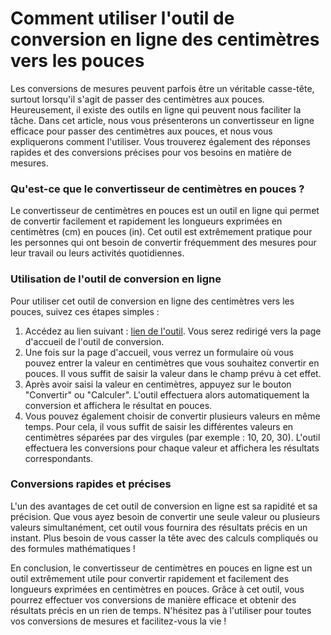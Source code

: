 Comment utiliser l'outil de conversion en ligne des centimètres vers les pouces
===============================================================================

Les conversions de mesures peuvent parfois être un véritable casse-tête, surtout lorsqu'il s'agit de passer des centimètres aux pouces. Heureusement, il existe des outils en ligne qui peuvent nous faciliter la tâche. Dans cet article, nous vous présenterons un convertisseur en ligne efficace pour passer des centimètres aux pouces, et nous vous expliquerons comment l'utiliser. Vous trouverez également des réponses rapides et des conversions précises pour vos besoins en matière de mesures.

### Qu'est-ce que le convertisseur de centimètres en pouces ?

Le convertisseur de centimètres en pouces est un outil en ligne qui permet de convertir facilement et rapidement les longueurs exprimées en centimètres (cm) en pouces (in). Cet outil est extrêmement pratique pour les personnes qui ont besoin de convertir fréquemment des mesures pour leur travail ou leurs activités quotidiennes.

### Utilisation de l'outil de conversion en ligne

Pour utiliser cet outil de conversion en ligne des centimètres vers les pouces, suivez ces étapes simples :

1. Accédez au lien suivant : [lien de l'outil](https://www.onlinecalculatorsfree.com/fr/convert/cm-to-inch.html). Vous serez redirigé vers la page d'accueil de l'outil de conversion.
2. Une fois sur la page d'accueil, vous verrez un formulaire où vous pouvez entrer la valeur en centimètres que vous souhaitez convertir en pouces. Il vous suffit de saisir la valeur dans le champ prévu à cet effet.
3. Après avoir saisi la valeur en centimètres, appuyez sur le bouton "Convertir" ou "Calculer". L'outil effectuera alors automatiquement la conversion et affichera le résultat en pouces.
4. Vous pouvez également choisir de convertir plusieurs valeurs en même temps. Pour cela, il vous suffit de saisir les différentes valeurs en centimètres séparées par des virgules (par exemple : 10, 20, 30). L'outil effectuera les conversions pour chaque valeur et affichera les résultats correspondants.

### Conversions rapides et précises

L'un des avantages de cet outil de conversion en ligne est sa rapidité et sa précision. Que vous ayez besoin de convertir une seule valeur ou plusieurs valeurs simultanément, cet outil vous fournira des résultats précis en un instant. Plus besoin de vous casser la tête avec des calculs compliqués ou des formules mathématiques !

En conclusion, le convertisseur de centimètres en pouces en ligne est un outil extrêmement utile pour convertir rapidement et facilement des longueurs exprimées en centimètres en pouces. Grâce à cet outil, vous pourrez effectuer vos conversions de manière efficace et obtenir des résultats précis en un rien de temps. N'hésitez pas à l'utiliser pour toutes vos conversions de mesures et facilitez-vous la vie !